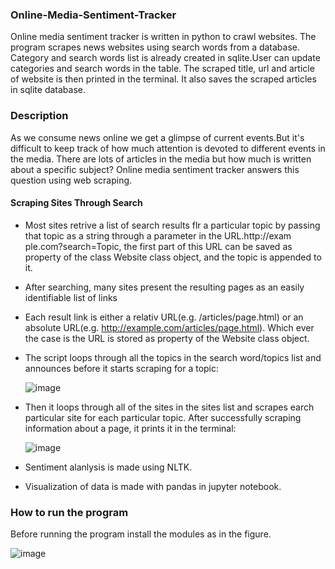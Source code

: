 
### Online-Media-Sentiment-Tracker
Online media sentiment tracker is written in python to crawl websites. The program scrapes news websites using search words from a database. Category and search words list is already created in sqlite.User can update categories and search words in the table. The scraped title, url and article of website is then printed in the terminal. It also saves the scraped articles in sqlite database.   

### Description
As we consume news online we get a glimpse of current events.But it's difficult to keep track of how much attention is devoted to different
events in the media. There are lots of articles in the media but how much is written about a specific subject? Online media sentiment tracker
answers this question using web scraping. 

#### Scraping Sites Through Search
* Most sites retrive a list of search results flr a particular topic by passing 
that topic as a string through a parameter in the URL.http://exam
ple.com?search=Topic, the first part of this URL can be saved as property of the class Website class object, 
and the topic is appended to it. 
* After searching, many sites present the resulting pages as an easily identifiable
list of links
* Each result link is either a relativ URL(e.g. /articles/page.html) or an absolute
URL(e.g. http://example.com/articles/page.html). Which ever the case is the URL is stored 
as property of the Website class object.

* The script loops through all the topics in the search word/topics list and announces 
before it starts scraping for a topic: 

   ![image](https://user-images.githubusercontent.com/113350472/221377352-522d370b-38e4-4bdc-85df-c33d97d3dd2b.png)

* Then it loops through all of the sites in the sites list and scrapes earch particular
site for each particular topic. After successfully scraping information about a page,
it prints it in the terminal:

   ![image](https://user-images.githubusercontent.com/113350472/221377305-ee34bf9c-13b4-4197-a21b-c65d99e1f9df.png)



* Sentiment alanlysis is made using NLTK.
* Visualization of data is made with pandas in jupyter notebook.

### How to run the program
Before running the program install the modules as in the figure. 

   ![image](https://user-images.githubusercontent.com/113350472/221377414-52960434-62c3-4d6a-9131-31c6d22ca1e7.png)





